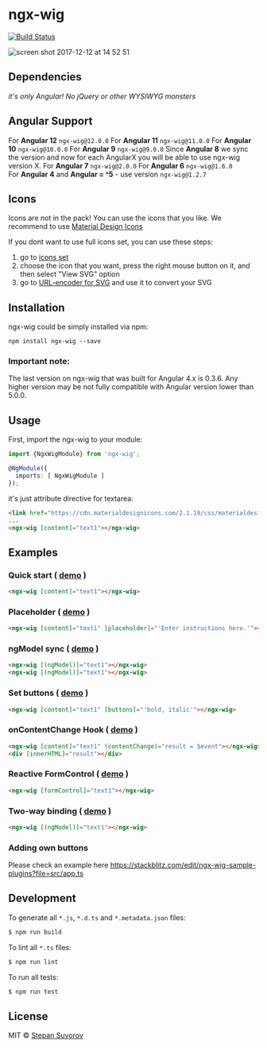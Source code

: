 # ngx-wig

[![Build Status](https://travis-ci.org/stevermeister/ngx-wig.svg?branch=master)](https://travis-ci.org/stevermeister/ngx-wig)

![screen shot 2017-12-12 at 14 52 51](https://user-images.githubusercontent.com/1526680/33888069-37bde1f0-df4c-11e7-993e-d48ffe0fffbf.png)

## Dependencies

*it's only Angular! No jQuery or other WYSIWYG monsters*


## Angular Support

For **Angular 12** `ngx-wig@12.0.0`
For **Angular 11** `ngx-wig@11.0.0`
For **Angular 10** `ngx-wig@10.0.0` 
For **Angular 9** `ngx-wig@9.0.0` 
Since **Angular 8** we sync the version and now for each AngularX you will be able to use ngx-wig version X.
For **Angular 7** `ngx-wig@2.0.0` 
For **Angular 6** `ngx-wig@1.6.0`  
For **Angular 4** and **Angular = ^5** - use version `ngx-wig@1.2.7`  

## Icons

Icons are not in the pack!
You can use the icons that you like.
We recommend to use [Material Design Icons](https://cdn.materialdesignicons.com/2.1.19/css/materialdesignicons.min.css)

If you dont want to use full icons set, you can use these steps:

1. go to [icons set](https://materialdesignicons.com/)
1. choose the icon that you want, press the right mouse button on it, and then select "View SVG" option
1. go to [URL-encoder for SVG](https://yoksel.github.io/url-encoder/) and use it to convert your SVG

## Installation

ngx-wig could be simply installed via npm:

    npm install ngx-wig --save

### Important note:

The last version on ngx-wig that was built for Angular 4.x is 0.3.6.
Any higher version may be not fully compatible with Angular version lower than 5.0.0.

## Usage

First, import the ngx-wig to your module:

```typescript
import {NgxWigModule} from 'ngx-wig';

@NgModule({
  imports: [ NgxWigModule ]
});
```

it's just attribute directive for textarea:

```html
<link href="https://cdn.materialdesignicons.com/2.1.19/css/materialdesignicons.min.css" rel="stylesheet" />
...
<ngx-wig [content]="text1"></ngx-wig>
```

## Examples

### Quick start ( [demo](https://stackblitz.com/edit/ngx-wig-sample2?file=src%2Fapp.ts) )

```html
<ngx-wig [content]="text1"></ngx-wig>
```

### Placeholder ( [demo](https://stackblitz.com/edit/ngx-wig-sample3?file=src/app.ts) )

```html
<ngx-wig [content]="text1" [placeholder]="'Enter instructions here.'"></ngx-wig>
```

### ngModel sync ( [demo](https://stackblitz.com/edit/ngx-wig-sample4?file=src/app.ts) )

```html
<ngx-wig [(ngModel)]="text1"></ngx-wig>
<ngx-wig [(ngModel)]="text1"></ngx-wig>
```

### Set buttons ( [demo](https://stackblitz.com/edit/ngx-wig-sample5?file=src/app.ts) )

```html
<ngx-wig [content]="text1" [buttons]="'bold, italic'"></ngx-wig>
```

### onContentChange Hook ( [demo](https://stackblitz.com/edit/ngx-wig-sample6?file=src/app.ts) )

```html
<ngx-wig [content]="text1" (contentChange)="result = $event"></ngx-wig>
<div [innerHTML]="result"></div>
```

### Reactive FormControl ( [demo](https://stackblitz.com/edit/ngx-wig-sample7?file=src/app.ts) )

```html
<ngx-wig [formControl]="text1"></ngx-wig>
```

### Two-way binding ( [demo](https://stackblitz.com/edit/ngx-wig-sample8?file=src/app.ts) )

```html
<ngx-wig [(ngModel)]="text1"></ngx-wig>
```

### Adding own buttons

Please check an example here
https://stackblitz.com/edit/ngx-wig-sample-plugins?file=src/app.ts

## Development

To generate all `*.js`, `*.d.ts` and `*.metadata.json` files:

```bash
$ npm run build
```

To lint all `*.ts` files:

```bash
$ npm run lint
```

To run all tests:

```bash
$ npm run test
```

## License

MIT © [Stepan Suvorov](https://github.com/stevermeister)
